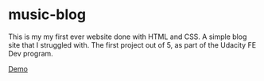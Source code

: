 # music-blog
This is my my first ever website done with HTML and CSS. A simple blog site that I struggled with. 
The first project out of 5, as part of the Udacity FE Dev program.

[Demo](https://jasmourad.github.io/blogsite/)

